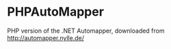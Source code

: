 PHPAutoMapper
=============

PHP version of the .NET Automapper, downloaded from http://automapper.nylle.de/
